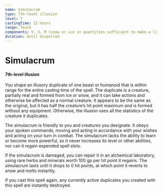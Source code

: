 ```yaml
---
name: Simulacrum
type: 7th-level illusion
level: 7
castingTime: 12 hours
range: Touch
components: V, S, M (snow or ice in quantities sufficient to make a life-size copy of the duplicated creature; some hair, fingernail clippings or other piece of that creature's body placed inside the snow or ice; and powdered ruby worth 1,500 gp, sprinkled over the duplicate and consumed by the spell)
duration: Until dispelled
---
```


# Simulacrum

#### 7th-level illusion

You shape an illusory duplicate of one beast or humanoid that is within range for the entire casting time of the spell. The duplicate is a creature, partially real and formed from ice or snow, and it can take actions and otherwise be affected as a normal creature. It appears to be the same as the original, but it has half the creature’s hit point maximum and is formed without any equipment. Otherwise, the illusion uses all the statistics of the creature it duplicates.

The simulacrum is friendly to you and creatures you designate. It obeys your spoken commands, moving and acting in accordance with your wishes and acting on your turn in combat. The simulacrum lacks the ability to learn or become more powerful, so it never increases its level or other abilities, nor can it regain expended spell slots.

If the simulacrum is damaged, you can repair it in an alchemical laboratory, using rare herbs and minerals worth 100 gp per hit point it regains. The simulacrum lasts until it drops to 0 hit points, at which point it reverts to snow and melts instantly.

If you cast this spell again, any currently active duplicates you created with this spell are instantly destroyed.
